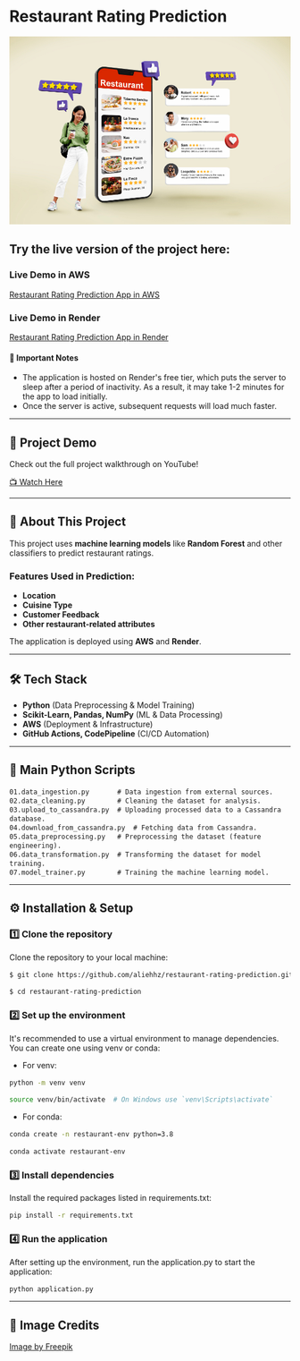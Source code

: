 # Restaurant Rating Prediction

![Alt Text](https://raw.githubusercontent.com/Alieh-hz/Restaurant_Rating_Prediction/main/static/images/img1.jpg)

## Try the live version of the project here:

### Live Demo in AWS
[Restaurant Rating Prediction App in AWS](http://restaurantratingprediction-env.eba-mgzctncn.us-east-1.elasticbeanstalk.com/)

### Live Demo in Render
[Restaurant Rating Prediction App in Render](https://restaurant-rating-prediction-yw9u.onrender.com)

#### 📌 Important Notes
- The application is hosted on Render's free tier, which puts the server to sleep after a period of inactivity. As a result, it may take 1-2 minutes for the app to load initially.
- Once the server is active, subsequent requests will load much faster.

---

## 🎥 Project Demo  
Check out the full project walkthrough on YouTube!  

[📺 Watch Here](https://www.youtube.com/watch?v=70gQHPDUDuE)  

---

## 📂 About This Project
This project uses **machine learning models** like **Random Forest** and other classifiers to predict restaurant ratings.  
### **Features Used in Prediction:**  
- **Location**  
- **Cuisine Type**  
- **Customer Feedback**  
- **Other restaurant-related attributes**  

The application is deployed using **AWS** and **Render**.

---

## 🛠️ Tech Stack  
- **Python** (Data Preprocessing & Model Training)  
- **Scikit-Learn, Pandas, NumPy** (ML & Data Processing)  
- **AWS** (Deployment & Infrastructure)  
- **GitHub Actions, CodePipeline** (CI/CD Automation)  


---

## 📜 Main Python Scripts  
```plaintext
01.data_ingestion.py       # Data ingestion from external sources.
02.data_cleaning.py        # Cleaning the dataset for analysis.
03.upload_to_cassandra.py  # Uploading processed data to a Cassandra database.
04.download_from_cassandra.py  # Fetching data from Cassandra.
05.data_preprocessing.py   # Preprocessing the dataset (feature engineering).
06.data_transformation.py  # Transforming the dataset for model training.
07.model_trainer.py        # Training the machine learning model.
```
---
  
## ⚙️ Installation & Setup  

### 1️⃣ Clone the repository
Clone the repository to your local machine:

```bash
$ git clone https://github.com/aliehhz/restaurant-rating-prediction.git
```
```bash
$ cd restaurant-rating-prediction
```

### 2️⃣ Set up the environment
It's recommended to use a virtual environment to manage dependencies. You can create one using venv or conda:

- For venv:
```bash
python -m venv venv
```
```bash
source venv/bin/activate  # On Windows use `venv\Scripts\activate`
```

- For conda:
```bash
conda create -n restaurant-env python=3.8
```
```bash
conda activate restaurant-env
```

### 3️⃣ Install dependencies
Install the required packages listed in requirements.txt:
```bash
pip install -r requirements.txt
```

### 4️⃣ Run the application
After setting up the environment, run the application.py to start the application:
```bash
python application.py
```
--- 

## 📸 Image Credits  
[Image by Freepik](https://www.freepik.com/free-photo/full-shot-smiley-woman-with-smartphone_26006350.htm#fromView=image_search_similar&page=1&position=7&uuid=1e193df9-3eea-43a0-b8b8-f842849831c8&new_detail=true)



